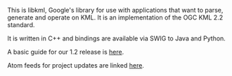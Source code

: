 This is libkml, Google's library for use with applications that want to parse, generate and operate on KML. It is an implementation of the OGC KML 2.2 standard.

It is written in C++ and bindings are available via SWIG to Java and Python.

A basic guide for our 1.2 release is [here](http://code.google.com/p/libkml/wiki/UserGuide12x).

Atom feeds for project updates are linked [here](http://code.google.com/p/libkml/feeds).